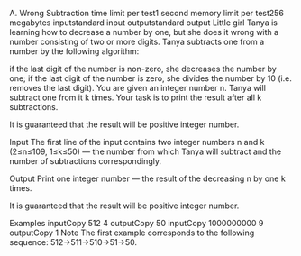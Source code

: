 A. Wrong Subtraction
time limit per test1 second
memory limit per test256 megabytes
inputstandard input
outputstandard output
Little girl Tanya is learning how to decrease a number by one, but she does it wrong with a number consisting of two or more digits. Tanya subtracts one from a number by the following algorithm:

if the last digit of the number is non-zero, she decreases the number by one;
if the last digit of the number is zero, she divides the number by 10 (i.e. removes the last digit).
You are given an integer number n. Tanya will subtract one from it k times. Your task is to print the result after all k subtractions.

It is guaranteed that the result will be positive integer number.

Input
The first line of the input contains two integer numbers n and k (2≤n≤109, 1≤k≤50) — the number from which Tanya will subtract and the number of subtractions correspondingly.

Output
Print one integer number — the result of the decreasing n by one k times.

It is guaranteed that the result will be positive integer number.

Examples
inputCopy
512 4
outputCopy
50
inputCopy
1000000000 9
outputCopy
1
Note
The first example corresponds to the following sequence: 512→511→510→51→50.